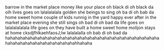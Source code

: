 barrow in the market place
money like your place
oh black di oh black da
oih lives goes on
lalalalalala
golden
she beings to sing
oh ba di oh bab da
home sweet home
couple of kids runnig in the yard
happy ever after in the market place
evening she still sings
oh bad di oh bad da
life goes on
lalalalalalala life goes on
they have built a home sweet home
molijon
stays at home
cksdjfhlkaehfaosJ;lw
lalalalalla
oh bab di oh bad da
hahahahahahahahahahahahahahahahahahahahahahahahahahahahahahahahahahahahahahahahahahahahahahhahaha
